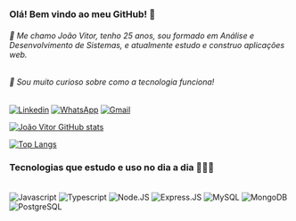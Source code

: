 ### Olá! Bem vindo ao meu GitHub! 🤙
###### 👋 Me chamo João Vitor, tenho 25 anos, sou formado em Análise e Desenvolvimento de Sistemas, e atualmente estudo e construo aplicações web.
###### 👀 Sou muito curioso sobre como a tecnologia funciona!

[![Linkedin](https://img.shields.io/badge/LinkedIn-0077B5?style=for-the-badge&logo=linkedin&logoColor=white)](https://www.linkedin.com/in/jvlpaiva)
[![WhatsApp](https://img.shields.io/badge/WhatsApp-25D366?style=for-the-badge&logo=whatsapp&logoColor=white)](https://api.whatsapp.com/send?phone=5541996041685&text=Ol%C3%A1%2C%20te%20achei%20no%20GitHub)
[![Gmail](https://img.shields.io/badge/Gmail-D14836?style=for-the-badge&logo=gmail&logoColor=white)](mailto:jvlimapaiva@gmail.com)





[![João Vitor GitHub stats](https://github-readme-stats.vercel.app/api?username=jvlinkin&hide=contribs,stars&count_private=true&show_icons=true&theme=tokyonight&include_all_commits=true)](https://github.com/anuraghazra/github-readme-stats)

[![Top Langs](https://github-readme-stats.vercel.app/api/top-langs/?username=jvlinkin&layout=compact)](https://github.com/anuraghazra/github-readme-stats)

### Tecnologias que estudo e uso no dia a dia  🧑🏻‍💻 

<div style="display: inline_block"><br/>
<img align="center", alt="Javascript" src="https://img.shields.io/badge/JavaScript-F7DF1E?style=for-the-badge&logo=javascript&logoColor=black">
<img align="center", alt="Typescript" src="https://img.shields.io/badge/TypeScript-007ACC?style=for-the-badge&logo=typescript&logoColor=white">
<img align="center", alt="Node.JS" src="https://img.shields.io/badge/Node.js-43853D?style=for-the-badge&logo=node.js&logoColor=white">
<img align="center", alt="Express.JS" src="https://img.shields.io/badge/Express.js-404D59?style=for-the-badge">
<img align="center", alt="MySQL" src="https://img.shields.io/badge/MySQL-00000F?style=for-the-badge&logo=mysql&logoColor=white">
<img align="center", alt="MongoDB" src="https://img.shields.io/badge/MongoDB-4EA94B?style=for-the-badge&logo=mongodb&logoColor=white">
<img align="center", alt="PostgreSQL" src="https://img.shields.io/badge/PostgreSQL-316192?style=for-the-badge&logo=postgresql&logoColor=white"><br/><br>


</div><br/><br>



